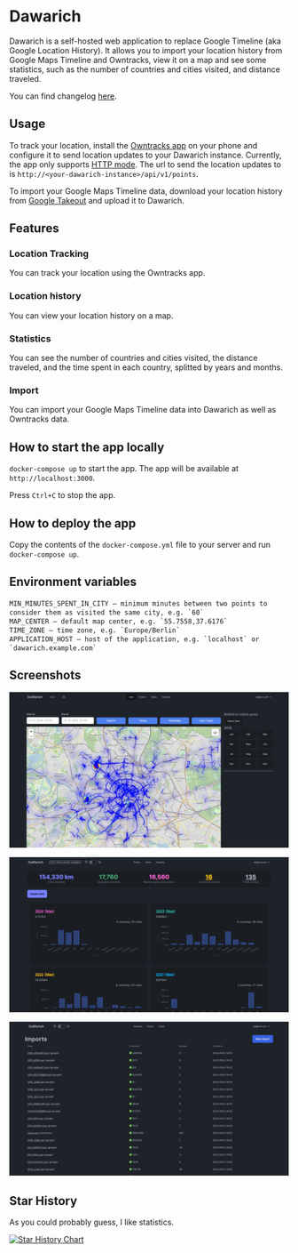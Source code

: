 # Dawarich

Dawarich is a self-hosted web application to replace Google Timeline (aka Google Location History). It allows you to import your location history from Google Maps Timeline and Owntracks, view it on a map and see some statistics, such as the number of countries and cities visited, and distance traveled.

You can find changelog [here](CHANGELOG.md).

## Usage

To track your location, install the [Owntracks app](https://owntracks.org/booklet/guide/apps/) on your phone and configure it to send location updates to your Dawarich instance. Currently, the app only supports [HTTP mode](https://owntracks.org/booklet/tech/http/). The url to send the location updates to is `http://<your-dawarich-instance>/api/v1/points`.

To import your Google Maps Timeline data, download your location history from [Google Takeout](https://takeout.google.com/) and upload it to Dawarich.

## Features

### Location Tracking

You can track your location using the Owntracks app.

### Location history

You can view your location history on a map.

### Statistics

You can see the number of countries and cities visited, the distance traveled, and the time spent in each country, splitted by years and months.

### Import

You can import your Google Maps Timeline data into Dawarich as well as Owntracks data.

## How to start the app locally

`docker-compose up` to start the app. The app will be available at `http://localhost:3000`.

Press `Ctrl+C` to stop the app.

## How to deploy the app

Copy the contents of the `docker-compose.yml` file to your server and run `docker-compose up`.

## Environment variables

```
MIN_MINUTES_SPENT_IN_CITY — minimum minutes between two points to consider them as visited the same city, e.g. `60`
MAP_CENTER — default map center, e.g. `55.7558,37.6176`
TIME_ZONE — time zone, e.g. `Europe/Berlin`
APPLICATION_HOST — host of the application, e.g. `localhost` or `dawarich.example.com`
```

## Screenshots

![Map](screenshots/map.jpeg)

![Stats](screenshots/stats.jpeg)

![Import](screenshots/imports.jpeg)

## Star History

As you could probably guess, I like statistics.

<a href="https://star-history.com/#Freika/dawarich&Date">
 <picture>
   <source media="(prefers-color-scheme: dark)" srcset="https://api.star-history.com/svg?repos=Freika/dawarich&type=Date&theme=dark" />
   <source media="(prefers-color-scheme: light)" srcset="https://api.star-history.com/svg?repos=Freika/dawarich&type=Date" />
   <img alt="Star History Chart" src="https://api.star-history.com/svg?repos=Freika/dawarich&type=Date" />
 </picture>
</a>
